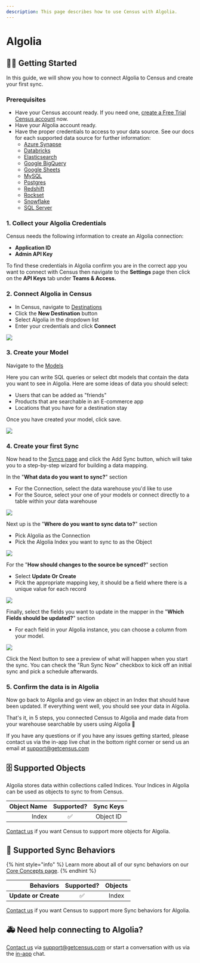 ```yaml
---
description: This page describes how to use Census with Algolia.
---
```


# Algolia

## 🏃‍♀️ Getting Started

In this guide, we will show you how to connect Algolia to Census and create your first sync.

### Prerequisites

* Have your Census account ready. If you need one, [create a Free Trial Census account](https://app.getcensus.com/) now.
* Have your Algolia account ready.
* Have the proper credentials to access to your data source. See our docs for each supported data source for further information:
  * [Azure Synapse](../sources/azure-synapse.md)
  * [Databricks](https://docs.getcensus.com/sources/databricks)
  * [Elasticsearch](https://docs.getcensus.com/sources/elasticsearch)
  * [Google BigQuery](https://docs.getcensus.com/sources/google-bigquery)
  * [Google Sheets](https://docs.getcensus.com/sources/google-sheets)
  * [MySQL](https://docs.getcensus.com/sources/mysql)
  * [Postgres](https://docs.getcensus.com/sources/postgres)
  * [Redshift](https://docs.getcensus.com/sources/redshift)
  * [Rockset](https://docs.getcensus.com/sources/rockset)
  * [Snowflake](https://docs.getcensus.com/sources/snowflake)
  * [SQL Server](https://docs.getcensus.com/sources/sql-server)

### 1. Collect your Algolia Credentials

Census needs the following information to create an Algolia connection:

* **Application ID**
* **Admin API Key**

To find these credentials in Algolia confirm you are in the correct app you want to connect with Census then navigate to the **Settings** page then click on the **API Keys** tab under **Teams & Access.**

### 2. Connect Algolia in Census

* In Census, navigate to [Destinations](https://app.getcensus.com/destinations)
* Click the **New Destination** button
* Select Algolia in the dropdown list
* Enter your credentials and click **Connect**

![](<../.gitbook/assets/Screen Shot 2022-04-01 at 2.42.38 PM.png>)

### 3. Create your Model

Navigate to the [Models](https://app.getcensus.com/models)

Here you can write SQL queries or select dbt models that contain the data you want to see in Algolia. Here are some ideas of data you should select:

* Users that can be added as "friends"
* Products that are searchable in an E-commerce app
* Locations that you have for a destination stay

Once you have created your model, click save.

![](<../.gitbook/assets/Screen Shot 2022-01-27 at 3.31.32 PM (1).png>)

### 4. Create your first Sync

Now head to the [Syncs page](https://app.getcensus.com/syncs) and click the Add Sync button, which will take you to a step-by-step wizard for building a data mapping.

In the "**What data do you want to sync?**" section

* For the Connection, select the data warehouse you'd like to use
* For the Source, select your one of your models or connect directly to a table within your data warehouse

![](<../.gitbook/assets/Screen Shot 2022-04-01 at 2.55.41 PM.png>)

Next up is the "**Where do you want to sync data to?**" section

* Pick Algolia as the Connection
* Pick the Algolia Index you want to sync to as the Object

![](<../.gitbook/assets/Screen Shot 2022-04-01 at 2.56.24 PM.png>)

For the "**How should changes to the source be synced?**" section

* Select **Update Or Create**
* Pick the appropriate mapping key, it should be a field where there is a unique value for each record

![](<../.gitbook/assets/Screen Shot 2022-04-01 at 2.57.28 PM.png>)

Finally, select the fields you want to update in the mapper in the "**Which Fields should be updated?**" section

* For each field in your Algolia instance, you can choose a column from your model.

![](<../.gitbook/assets/Screen Shot 2022-04-01 at 2.59.16 PM.png>)

Click the Next button to see a preview of what will happen when you start the sync. You can check the "Run Sync Now" checkbox to kick off an initial sync and pick a schedule afterwards.

### 5. Confirm the data is in Algolia

Now go back to Algolia and go view an object in an Index that should have been updated. If everything went well, you should see your data in Algolia.

That's it, in 5 steps, you connected Census to Algolia and made data from your warehouse searchable by users using Algolia 🎉

If you have any questions or if you have any issues getting started, please contact us via the in-app live chat in the bottom right corner or send us an email at support@getcensus.com

## 🗄️ Supported Objects

Algolia stores data within collections called Indices. Your Indices in Algolia can be used as objects to sync to from Census.

| **Object Name** | **Supported?** | **Sync Keys** |
| --------------: | :------------: | :-------------: |
|           Index |        ✅       |    Object ID    |

[Contact us](mailto:support@getcensus.com) if you want Census to support more objects for Algolia.

## 🔄 Supported Sync Behaviors

{% hint style="info" %}
Learn more about all of our sync behaviors on our [Core Concepts page](../basics/core-concept/#the-different-sync-behaviors).
{% endhint %}

|        **Behaviors** | **Supported?** | **Objects** |
| -------------------: | :------------: | :---------: |
| **Update or Create** |        ✅       |    Index    |

[Contact us](mailto:support@getcensus.com) if you want Census to support more Sync behaviors for Algolia.

## 🚑 Need help connecting to Algolia?

[Contact us](mailto:support@getcensus.com) via support@getcensus.com or start a conversation with us via the [in-app](https://app.getcensus.com) chat.
